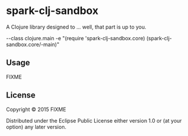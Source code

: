 # spark-clj-sandbox

A Clojure library designed to ... well, that part is up to you.

--class clojure.main
-e "(require 'spark-clj-sandbox.core) (spark-clj-sandbox.core/-main)"

## Usage

FIXME

## License

Copyright © 2015 FIXME

Distributed under the Eclipse Public License either version 1.0 or (at
your option) any later version.
